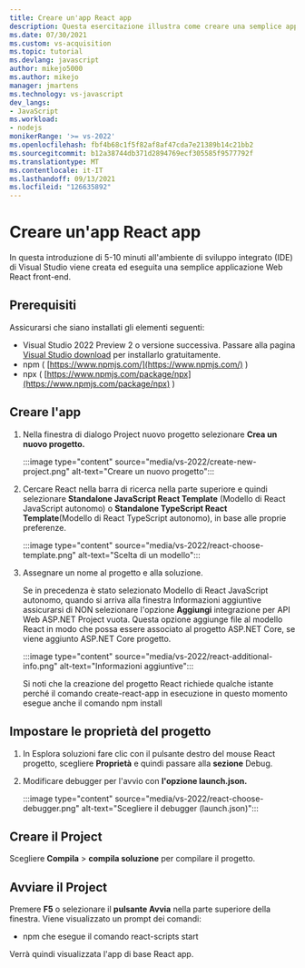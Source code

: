 ```yaml
---
title: Creare un'app React app
description: Questa esercitazione illustra come creare una semplice applicazione React in Visual Studio.
ms.date: 07/30/2021
ms.custom: vs-acquisition
ms.topic: tutorial
ms.devlang: javascript
author: mikejo5000
ms.author: mikejo
manager: jmartens
ms.technology: vs-javascript
dev_langs:
- JavaScript
ms.workload:
- nodejs
monikerRange: '>= vs-2022'
ms.openlocfilehash: fbf4b68c1f5f82af8af47cda7e21389b14c21bb2
ms.sourcegitcommit: b12a38744db371d2894769ecf305585f9577792f
ms.translationtype: MT
ms.contentlocale: it-IT
ms.lasthandoff: 09/13/2021
ms.locfileid: "126635892"
---
```

# <a name="create-a-react-app"></a>Creare un'app React app

In questa introduzione di 5-10 minuti all'ambiente di sviluppo integrato (IDE) di Visual Studio viene creata ed eseguita una semplice applicazione Web React front-end.

## <a name="prerequisites"></a>Prerequisiti

Assicurarsi che siano installati gli elementi seguenti:

- Visual Studio 2022 Preview 2 o versione successiva. Passare alla pagina [Visual Studio download](https://visualstudio.microsoft.com/downloads/) per installarlo gratuitamente.
- npm ( [https://www.npmjs.com/](https://www.npmjs.com/) ) 
- npx ( [https://www.npmjs.com/package/npx](https://www.npmjs.com/package/npx) )

## <a name="create-your-app"></a>Creare l'app

1. Nella finestra di dialogo Project nuovo progetto selezionare **Crea un nuovo progetto.**

   :::image type="content" source="media/vs-2022/create-new-project.png" alt-text="Creare un nuovo progetto":::

1. Cercare React nella barra di ricerca nella parte superiore e quindi selezionare **Standalone JavaScript React Template** (Modello di React JavaScript autonomo) o **Standalone TypeScript React Template**(Modello di React TypeScript autonomo), in base alle proprie preferenze.

   :::image type="content" source="media/vs-2022/react-choose-template.png" alt-text="Scelta di un modello":::

1. Assegnare un nome al progetto e alla soluzione. 

   Se in precedenza è stato selezionato Modello di React JavaScript autonomo, quando si arriva alla finestra Informazioni aggiuntive assicurarsi di NON selezionare l'opzione **Aggiungi** integrazione per API Web ASP.NET Project vuota. Questa opzione aggiunge file al modello React in modo che possa essere associato al progetto ASP.NET Core, se viene aggiunto ASP.NET Core progetto.

   :::image type="content" source="media/vs-2022/react-additional-info.png" alt-text="Informazioni aggiuntive":::

   Si noti che la creazione del progetto React richiede qualche istante perché il comando create-react-app in esecuzione in questo momento esegue anche il comando npm install

## <a name="set-the-project-properties"></a>Impostare le proprietà del progetto

1. In Esplora soluzioni fare clic con il pulsante destro del mouse React progetto, scegliere **Proprietà** e quindi passare alla **sezione** Debug.

1. Modificare debugger per l'avvio con **l'opzione launch.json.**
 
   :::image type="content" source="media/vs-2022/react-choose-debugger.png" alt-text="Scegliere il debugger (launch.json)":::

## <a name="build-your-project"></a>Creare il Project

Scegliere **Compila**  >  **compila soluzione** per compilare il progetto.

## <a name="start-your-project"></a>Avviare il Project

Premere **F5** o selezionare il **pulsante Avvia** nella parte superiore della finestra. Viene visualizzato un prompt dei comandi:

- npm che esegue il comando react-scripts start

Verrà quindi visualizzata l'app di base React app.